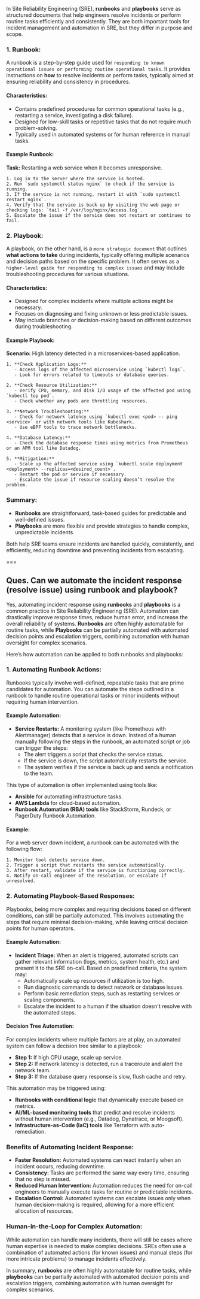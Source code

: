 In Site Reliability Engineering (SRE), **runbooks** and **playbooks** serve as structured documents that help engineers resolve incidents or perform routine tasks efficiently and consistently. They are both important tools for incident management and automation in SRE, but they differ in purpose and scope.

### 1. **Runbook:**
A runbook is a step-by-step guide used for `responding to known operational issues or performing routine operational tasks`. It provides instructions on **how** to resolve incidents or perform tasks, typically aimed at ensuring reliability and consistency in procedures.

#### Characteristics:
- Contains predefined procedures for common operational tasks (e.g., restarting a service, investigating a disk failure).
- Designed for low-skill tasks or repetitive tasks that do not require much problem-solving.
- Typically used in automated systems or for human reference in manual tasks.

#### Example Runbook:
**Task:** Restarting a web service when it becomes unresponsive.
```
1. Log in to the server where the service is hosted.
2. Run `sudo systemctl status nginx` to check if the service is running.
3. If the service is not running, restart it with `sudo systemctl restart nginx`.
4. Verify that the service is back up by visiting the web page or checking logs: `tail -f /var/log/nginx/access.log`.
5. Escalate the issue if the service does not restart or continues to fail.
```

### 2. **Playbook:**
A playbook, on the other hand, is a `more strategic document` that outlines **what actions to take** during incidents, typically offering multiple scenarios and decision paths based on the specific problem. It often serves as a `higher-level guide for responding to complex issues` and may include troubleshooting procedures for various situations.

#### Characteristics:
- Designed for complex incidents where multiple actions might be necessary.
- Focuses on diagnosing and fixing unknown or less predictable issues.
- May include branches or decision-making based on different outcomes during troubleshooting.

#### Example Playbook:
**Scenario:** High latency detected in a microservices-based application.
```
1. **Check Application Logs:**
   - Access logs of the affected microservice using `kubectl logs`.
   - Look for errors related to timeouts or database queries.

2. **Check Resource Utilization:**
   - Verify CPU, memory, and disk I/O usage of the affected pod using `kubectl top pod`.
   - Check whether any pods are throttling resources.

3. **Network Troubleshooting:**
   - Check for network latency using `kubectl exec <pod> -- ping <service>` or with network tools like Kubeshark.
   - Use eBPF tools to trace network bottlenecks.

4. **Database Latency:**
   - Check the database response times using metrics from Prometheus or an APM tool like Datadog.

5. **Mitigation:**
   - Scale up the affected service using `kubectl scale deployment <deployment> --replicas=<desired_count>`.
   - Restart the pod or service if necessary.
   - Escalate the issue if resource scaling doesn’t resolve the problem.
```

### Summary:
- **Runbooks** are straightforward, task-based guides for predictable and well-defined issues.
- **Playbooks** are more flexible and provide strategies to handle complex, unpredictable incidents.

Both help SRE teams ensure incidents are handled quickly, consistently, and efficiently, reducing downtime and preventing incidents from escalating.

===

## **Ques. Can we automate the incident response (resolve issue) using runbook and playbook?**
Yes, automating incident response using **runbooks** and **playbooks** is a common practice in Site Reliability Engineering (SRE). Automation can drastically improve response times, reduce human error, and increase the overall reliability of systems. **Runbooks** are often highly automatable for routine tasks, while **Playbooks** can be partially automated with automated decision points and escalation triggers, combining automation with human oversight for complex scenarios.

Here’s how automation can be applied to both runbooks and playbooks:

### 1. **Automating Runbook Actions:**
Runbooks typically involve well-defined, repeatable tasks that are prime candidates for automation. You can automate the steps outlined in a runbook to handle routine operational tasks or minor incidents without requiring human intervention.

#### Example Automation:
- **Service Restarts:** A monitoring system (like Prometheus with Alertmanager) detects that a service is down. Instead of a human manually following the steps in the runbook, an automated script or job can trigger the steps:
  - The alert triggers a script that checks the service status.
  - If the service is down, the script automatically restarts the service.
  - The system verifies if the service is back up and sends a notification to the team.

This type of automation is often implemented using tools like:
- **Ansible** for automating infrastructure tasks.
- **AWS Lambda** for cloud-based automation.
- **Runbook Automation (RBA) tools** like StackStorm, Rundeck, or PagerDuty Runbook Automation.

#### Example:
For a web server down incident, a runbook can be automated with the following flow:
```
1. Monitor tool detects service down.
2. Trigger a script that restarts the service automatically.
3. After restart, validate if the service is functioning correctly.
4. Notify on-call engineer of the resolution, or escalate if unresolved.
```

### 2. **Automating Playbook-Based Responses:**
Playbooks, being more complex and requiring decisions based on different conditions, can still be partially automated. This involves automating the steps that require minimal decision-making, while leaving critical decision points for human operators.

#### Example Automation:
- **Incident Triage:** When an alert is triggered, automated scripts can gather relevant information (logs, metrics, system health, etc.) and present it to the SRE on-call. Based on predefined criteria, the system may:
  - Automatically scale up resources if utilization is too high.
  - Run diagnostic commands to detect network or database issues.
  - Perform basic remediation steps, such as restarting services or scaling components.
  - Escalate the incident to a human if the situation doesn't resolve with the automated steps.

#### Decision Tree Automation:
For complex incidents where multiple factors are at play, an automated system can follow a decision tree similar to a playbook:
- **Step 1:** If high CPU usage, scale up service.
- **Step 2:** If network latency is detected, run a traceroute and alert the network team.
- **Step 3:** If the database query response is slow, flush cache and retry.

This automation may be triggered using:
- **Runbooks with conditional logic** that dynamically execute based on metrics.
- **AI/ML-based monitoring tools** that predict and resolve incidents without human intervention (e.g., Datadog, Dynatrace, or Moogsoft).
- **Infrastructure-as-Code (IaC) tools** like Terraform with auto-remediation.

### Benefits of Automating Incident Response:
- **Faster Resolution:** Automated systems can react instantly when an incident occurs, reducing downtime.
- **Consistency:** Tasks are performed the same way every time, ensuring that no step is missed.
- **Reduced Human Intervention:** Automation reduces the need for on-call engineers to manually execute tasks for routine or predictable incidents.
- **Escalation Control:** Automated systems can escalate issues only when human decision-making is required, allowing for a more efficient allocation of resources.

### Human-in-the-Loop for Complex Automation:
While automation can handle many incidents, there will still be cases where human expertise is needed to make complex decisions. SREs often use a combination of automated actions (for known issues) and manual steps (for more intricate problems) to manage incidents effectively.

In summary, **runbooks** are often highly automatable for routine tasks, while **playbooks** can be partially automated with automated decision points and escalation triggers, combining automation with human oversight for complex scenarios.